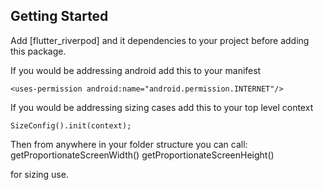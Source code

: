 ## Getting Started
Add [flutter_riverpod] and it dependencies to your project before adding this package.

If you would be addressing android add this to your manifest

```
<uses-permission android:name="android.permission.INTERNET"/>

```

If you would be addressing sizing cases add this to your top level context

```
SizeConfig().init(context);

```

Then from anywhere in your folder structure you can call:
getProportionateScreenWidth()
getProportionateScreenHeight()

for sizing use.